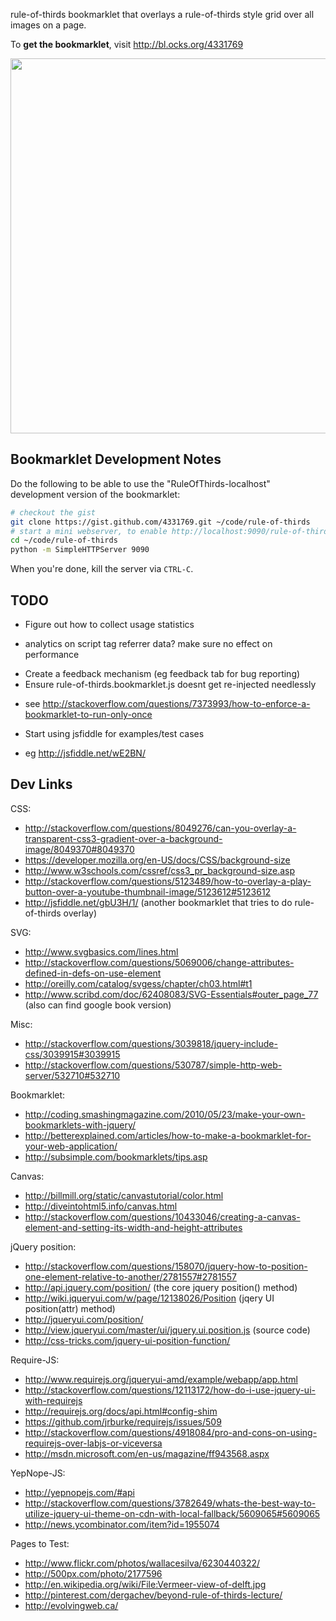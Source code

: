 rule-of-thirds bookmarklet that overlays a rule-of-thirds style grid over all images on a page.

To **get the bookmarklet**, visit http://bl.ocks.org/4331769

<a href="http://bl.ocks.org/4331769"><img src="http://dl-web.dropbox.com/u/29440342/screenshots/WIXEIU-2012.12.19-1.27.png" width="600px"/></a>

## Bookmarklet Development Notes

Do the following to be able to use the "RuleOfThirds-localhost" development
version of the bookmarklet:

```bash
# checkout the gist
git clone https://gist.github.com/4331769.git ~/code/rule-of-thirds
# start a mini webserver, to enable http://localhost:9090/rule-of-thirds.bookmarklet.js
cd ~/code/rule-of-thirds
python -m SimpleHTTPServer 9090 
```

When you're done, kill the server via `CTRL-C`.

## TODO

* Figure out how to collect usage statistics 
 - analytics on script tag referrer data? make sure no effect on performance
* Create a feedback mechanism (eg feedback tab for bug reporting)
* Ensure rule-of-thirds.bookmarklet.js doesnt get re-injected needlessly 
 - see http://stackoverflow.com/questions/7373993/how-to-enforce-a-bookmarklet-to-run-only-once
* Start using jsfiddle for examples/test cases
 - eg http://jsfiddle.net/wE2BN/

## Dev Links

CSS:

* http://stackoverflow.com/questions/8049276/can-you-overlay-a-transparent-css3-gradient-over-a-background-image/8049370#8049370
* https://developer.mozilla.org/en-US/docs/CSS/background-size
* http://www.w3schools.com/cssref/css3_pr_background-size.asp
* http://stackoverflow.com/questions/5123489/how-to-overlay-a-play-button-over-a-youtube-thumbnail-image/5123612#5123612
* http://jsfiddle.net/gbU3H/1/ (another bookmarklet that tries to do rule-of-thirds overlay)

SVG:

* http://www.svgbasics.com/lines.html
* http://stackoverflow.com/questions/5069006/change-attributes-defined-in-defs-on-use-element
* http://oreilly.com/catalog/svgess/chapter/ch03.html#t1
* http://www.scribd.com/doc/62408083/SVG-Essentials#outer_page_77 (also can find google book version)

Misc: 

* http://stackoverflow.com/questions/3039818/jquery-include-css/3039915#3039915
* http://stackoverflow.com/questions/530787/simple-http-web-server/532710#532710

Bookmarklet:

* http://coding.smashingmagazine.com/2010/05/23/make-your-own-bookmarklets-with-jquery/
* http://betterexplained.com/articles/how-to-make-a-bookmarklet-for-your-web-application/
* http://subsimple.com/bookmarklets/tips.asp

Canvas:

* http://billmill.org/static/canvastutorial/color.html
* http://diveintohtml5.info/canvas.html
* http://stackoverflow.com/questions/10433046/creating-a-canvas-element-and-setting-its-width-and-height-attributes

jQuery position:

* http://stackoverflow.com/questions/158070/jquery-how-to-position-one-element-relative-to-another/2781557#2781557
* http://api.jquery.com/position/ (the core jquery position() method)
* http://wiki.jqueryui.com/w/page/12138026/Position (jqery UI position(attr) method)
* http://jqueryui.com/position/
* http://view.jqueryui.com/master/ui/jquery.ui.position.js (source code)
* http://css-tricks.com/jquery-ui-position-function/

Require-JS:

* http://www.requirejs.org/jqueryui-amd/example/webapp/app.html
* http://stackoverflow.com/questions/12113172/how-do-i-use-jquery-ui-with-requirejs
* http://requirejs.org/docs/api.html#config-shim
* https://github.com/jrburke/requirejs/issues/509
* http://stackoverflow.com/questions/4918084/pro-and-cons-on-using-requirejs-over-labjs-or-viceversa
* http://msdn.microsoft.com/en-us/magazine/ff943568.aspx

YepNope-JS:

* http://yepnopejs.com/#api
* http://stackoverflow.com/questions/3782649/whats-the-best-way-to-utilize-jquery-ui-theme-on-cdn-with-local-fallback/5609065#5609065
* http://news.ycombinator.com/item?id=1955074

Pages to Test:

* http://www.flickr.com/photos/wallacesilva/6230440322/
* http://500px.com/photo/2177596
* http://en.wikipedia.org/wiki/File:Vermeer-view-of-delft.jpg
* http://pinterest.com/dergachev/beyond-rule-of-thirds-lecture/
* http://evolvingweb.ca/
